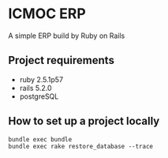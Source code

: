 # ICMOC ERP

A simple ERP build by Ruby on Rails

## Project requirements

  - ruby 2.5.1p57
  - rails 5.2.0
  - postgreSQL

## How to set up a project locally

```
bundle exec bundle
bundle exec rake restore_database --trace
```
